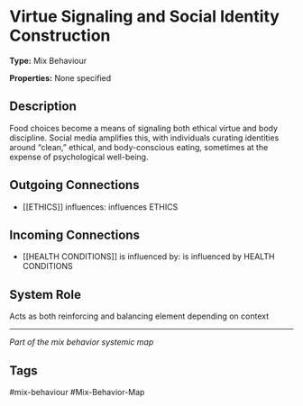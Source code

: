 # Virtue Signaling and Social Identity Construction

**Type:** Mix Behaviour

**Properties:** None specified

## Description
Food choices become a means of signaling both ethical virtue and body discipline. Social media amplifies this, with individuals curating identities around “clean,” ethical, and body-conscious eating, sometimes at the expense of psychological well-being.

## Outgoing Connections
- [[ETHICS]] influences: influences ETHICS

## Incoming Connections
- [[HEALTH CONDITIONS]] is influenced by: is influenced by HEALTH CONDITIONS

## System Role
Acts as both reinforcing and balancing element depending on context

---
*Part of the mix behavior systemic map*

## Tags
#mix-behaviour #Mix-Behavior-Map
